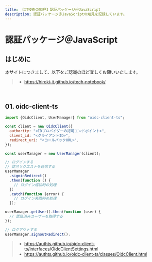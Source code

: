 ```yaml
---
title: 【IT技術の知見】認証パッケージ＠JavaScript
description: 認証パッケージ＠JavaScriptの知見を記録しています。
---
```


# 認証パッケージ＠JavaScript

## はじめに

本サイトにつきまして、以下をご認識のほど宜しくお願いいたします。

> - https://hiroki-it.github.io/tech-notebook/

<br>

## 01. oidc-client-ts

```javascript
import {OidcClient, UserManager} from "oidc-client-ts";

const client = new OidcClient({
  authority: "<IDプロバイダーの認可エンドポイント>",
  client_id: "<クライアントID>",
  redirect_uri: "<コールバックURL>",
});

const userManager = new UserManager(client);

// ログインする
// 認可リクエストを送信する
userManager
  .signinRedirect()
  .then(function () {
    // ログイン成功時の処理
  })
  .catch(function (error) {
    // ログイン失敗時の処理
  });

userManager.getUser().then(function (user) {
  // 認証済みユーザーを取得する
});

// ログアウトする
userManager.signoutRedirect();
```

> - https://authts.github.io/oidc-client-ts/interfaces/OidcClientSettings.html
> - https://authts.github.io/oidc-client-ts/classes/OidcClient.html

<br>
